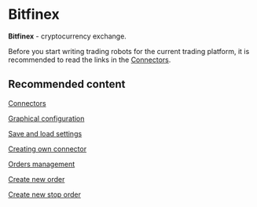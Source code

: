 # Bitfinex

**Bitfinex** \- cryptocurrency exchange.

Before you start writing trading robots for the current trading platform, it is recommended to read the links in the [Connectors](../../connectors.md). 

## Recommended content

[Connectors](../../connectors.md)

[Graphical configuration](../graphical_configuration.md)

[Save and load settings](../save_and_load_settings.md)

[Creating own connector](../creating_own_connector.md)

[Orders management](../../orders_management.md)

[Create new order](../../orders_management/create_new_order.md)

[Create new stop order](../../orders_management/create_new_stop_order.md)
